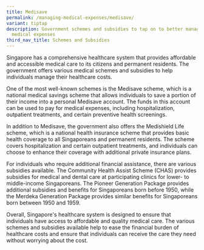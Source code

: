 ```yaml
---
title: Medisave
permalink: /managing-medical-expenses/medisave/
variant: tiptap
description: Government schemes and subsidies to tap on to better manage your
  medical expenses
third_nav_title: Schemes and Subsidies
---
```

<p>Singapore has a comprehensive healthcare system that provides affordable and accessible medical care to its citizens and permanent residents. The government offers various medical schemes and subsidies to help individuals manage their healthcare costs.</p><p>One of the most well-known schemes is the Medisave scheme, which is a national medical savings scheme that allows individuals to save a portion of their income into a personal Medisave account. The funds in this account can be used to pay for medical expenses, including hospitalization, outpatient treatments, and certain preventive health screenings.</p><p>In addition to Medisave, the government also offers the Medishield Life scheme, which is a national health insurance scheme that provides basic health coverage to all Singaporeans and permanent residents. The scheme covers hospitalization and certain outpatient treatments, and individuals can choose to enhance their coverage with additional private insurance plans.</p><p>For individuals who require additional financial assistance, there are various subsidies available. The Community Health Assist Scheme (CHAS) provides subsidies for medical and dental care at participating clinics for lower- to middle-income Singaporeans. The Pioneer Generation Package provides additional subsidies and benefits for Singaporeans born before 1950, while the Merdeka Generation Package provides similar benefits for Singaporeans born between 1950 and 1959.</p><p>Overall, Singapore's healthcare system is designed to ensure that individuals have access to affordable and quality medical care. The various schemes and subsidies available help to ease the financial burden of healthcare costs and ensure that individuals can receive the care they need without worrying about the cost.</p>